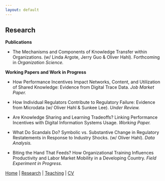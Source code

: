 ```yaml
---
layout: default
---
```


## Research

**Publications**
* The Mechanisms and Components of Knowledge Transfer within Organizations. (w/ Linda Argote, Jerry Guo & Oliver Hahl). Forthcoming in _Organization Science._

**Working Papers and Work in Progress**
* How Performance Incentives Impact Networks, Content, and Utilization of Shared Knowledge: Evidence from Digital Trace Data. _Job Market Paper._

* How Individual Regulators Contribute to Regulatory Failure: Evidence from Microdata (w/ Oliver Hahl & Sunkee Lee). _Under Review._

* Are Knowledge Sharing and Learning Tradeoffs? Linking Performance Incentives with Digital Information Systems Usage. _Working Paper._
 
* What Do Scandals Do? Symbolic vs. Substantive Change in Regulatory Restatements in Response to Industry Shocks. (w/ Oliver Hahl). _Data Analysis._

* Biting the Hand That Feeds? How Organizational Training Influences Productivity and Labor Market Mobility in a Developing Country. _Field Experiment in Progress._

[Home](./index.html) | [Research](./research.html) | [Teaching](./teaching.html) | [CV](./CV.html)  
